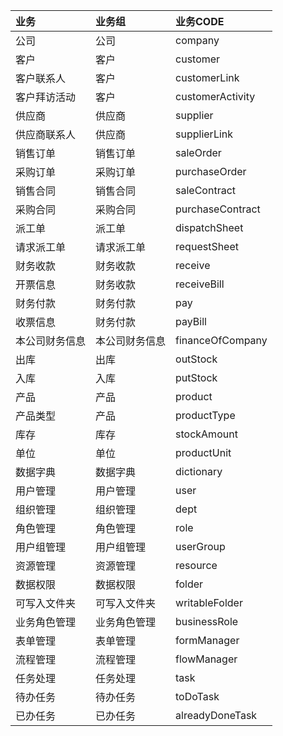 业务|业务组|业务CODE
|:---|:---|:---|
公司|公司|company
客户|客户|customer
客户联系人|客户|customerLink
客户拜访活动|客户|customerActivity
供应商|供应商|supplier
供应商联系人|供应商|supplierLink
销售订单|销售订单|saleOrder
采购订单|采购订单|purchaseOrder
销售合同|销售合同|saleContract
采购合同|采购合同|purchaseContract
派工单|派工单|dispatchSheet
请求派工单|请求派工单|requestSheet
财务收款|财务收款|receive
开票信息|财务收款|receiveBill
财务付款|财务付款|pay
收票信息|财务付款|payBill
本公司财务信息|本公司财务信息|financeOfCompany
出库|出库|outStock
入库|入库|putStock
产品|产品|product
产品类型|产品|productType
库存|库存|stockAmount
单位|单位|productUnit
数据字典|数据字典|dictionary
用户管理|用户管理|user
组织管理|组织管理|dept
角色管理|角色管理|role
用户组管理|用户组管理|userGroup
资源管理|资源管理|resource
数据权限|数据权限|folder
可写入文件夹|可写入文件夹|writableFolder
业务角色管理|业务角色管理|businessRole
表单管理|表单管理|formManager
流程管理|流程管理|flowManager
任务处理|任务处理|task
待办任务|待办任务|toDoTask
已办任务|已办任务|alreadyDoneTask